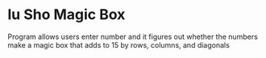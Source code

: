 # <h1>lu Sho Magic Box</h1>
Program allows users enter number and it figures out whether the numbers make a magic box that adds to 15 by rows, columns, and diagonals
